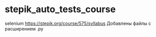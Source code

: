 # stepik_auto_tests_course
selenium
https://stepik.org/course/575/syllabus
Добавлены файлы с расширением .py